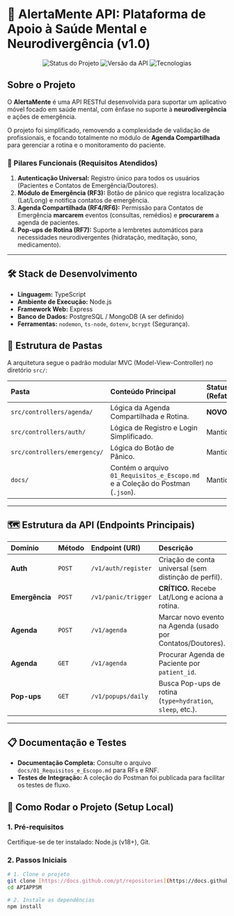 # 🧠 AlertaMente API: Plataforma de Apoio à Saúde Mental e Neurodivergência (v1.0)

<p align="center">
  <img src="https://img.shields.io/badge/Status-Ajustes%20Finais%20no%20Escopo-blue" alt="Status do Projeto">
  <img src="https://img.shields.io/badge/Versão-v1.0-green" alt="Versão da API">
  <img src="https://img.shields.io/badge/Tecnologia-Node.js%20%7C%20TypeScript%20%7C%20Express-lightgray" alt="Tecnologias">
</p>

## Sobre o Projeto

O **AlertaMente** é uma API RESTful desenvolvida para suportar um aplicativo móvel focado em saúde mental, com ênfase no suporte à **neurodivergência** e ações de emergência.

O projeto foi simplificado, removendo a complexidade de validação de profissionais, e focando totalmente no módulo de **Agenda Compartilhada** para gerenciar a rotina e o monitoramento do paciente.

### 🌟 Pilares Funcionais (Requisitos Atendidos)

1.  **Autenticação Universal:** Registro único para todos os usuários (Pacientes e Contatos de Emergência/Doutores).
2.  **Módulo de Emergência (RF3):** Botão de pânico que registra localização (Lat/Long) e notifica contatos de emergência.
3.  **Agenda Compartilhada (RF4/RF6):** Permissão para Contatos de Emergência **marcarem** eventos (consultas, remédios) e **procurarem** a agenda de pacientes.
4.  **Pop-ups de Rotina (RF7):** Suporte a lembretes automáticos para necessidades neurodivergentes (hidratação, meditação, sono, medicamento).

---

## 🛠️ Stack de Desenvolvimento

* **Linguagem:** TypeScript
* **Ambiente de Execução:** Node.js
* **Framework Web:** Express
* **Banco de Dados:** PostgreSQL / MongoDB (A ser definido)
* **Ferramentas:** `nodemon`, `ts-node`, `dotenv`, `bcrypt` (Segurança).

## 📂 Estrutura de Pastas

A arquitetura segue o padrão modular MVC (Model-View-Controller) no diretório `src/`:

| Pasta | Conteúdo Principal | Status (Refatorado) |
| :--- | :--- | :--- |
| `src/controllers/agenda/` | Lógica da Agenda Compartilhada e Rotina. | **NOVO FOCO** |
| `src/controllers/auth/` | Lógica de Registro e Login Simplificado. | Mantido |
| `src/controllers/emergency/` | Lógica do Botão de Pânico. | Mantido |
| `docs/` | Contém o arquivo `01_Requisitos_e_Escopo.md` e a Coleção do Postman (`.json`). | Mantido |

---

## 🗺️ Estrutura da API (Endpoints Principais)

| Domínio | Método | Endpoint (URI) | Descrição | Status |
| :--- | :--- | :--- | :--- | :--- |
| **Auth** | `POST` | `/v1/auth/register` | Criação de conta universal (sem distinção de perfil). | ✅ Estruturado |
| **Emergência** | `POST` | `/v1/panic/trigger` | **CRÍTICO.** Recebe Lat/Long e aciona a rotina. | 🚧 Próxima Sprint |
| **Agenda** | `POST` | `/v1/agenda` | Marcar novo evento na Agenda (usado por Contatos/Doutores). | 🚧 Sprint 3 |
| **Agenda** | `GET` | `/v1/agenda` | Procurar Agenda de Paciente por `patient_id`. | 🚧 Sprint 3 |
| **Pop-ups** | `GET` | `/v1/popups/daily` | Busca Pop-ups de rotina (`type=hydration`, `sleep`, etc.). | 🚧 Sprint 3 |

---

## 📋 Documentação e Testes

* **Documentação Completa:** Consulte o arquivo `docs/01_Requisitos_e_Escopo.md` para RFs e RNF.
* **Testes de Integração:** A coleção do Postman foi publicada para facilitar os testes de fluxo.

## 🚀 Como Rodar o Projeto (Setup Local)

### 1. Pré-requisitos

Certifique-se de ter instalado: Node.js (v18+), Git.

### 2. Passos Iniciais

```bash
# 1. Clone o projeto
git clone [https://docs.github.com/pt/repositories](https://docs.github.com/pt/repositories) APIAPPSM
cd APIAPPSM

# 2. Instale as dependências
npm install